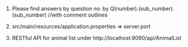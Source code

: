 1. Please find answers by question no: by Q(number).(sub_number).(sub_number) //with comment outlines

2. src/main/resources/application.properties => server.port

3. RESTful API for animal list under http://localhost:9090/api/AnimalList
